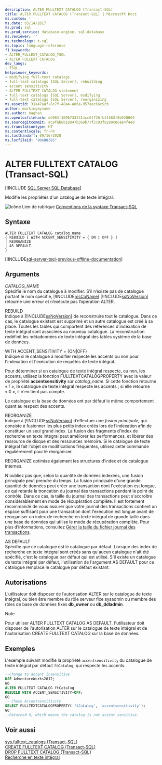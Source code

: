 ```yaml
---
description: ALTER FULLTEXT CATALOG (Transact-SQL)
title: ALTER FULLTEXT CATALOG (Transact-SQL) | Microsoft Docs
ms.custom: ''
ms.date: 03/14/2017
ms.prod: sql
ms.prod_service: database-engine, sql-database
ms.reviewer: ''
ms.technology: t-sql
ms.topic: language-reference
f1_keywords:
- ALTER_FULLEXT_CATALOG_TSQL
- ALTER FULLEXT CATALOG
dev_langs:
- TSQL
helpviewer_keywords:
- modifying full-text catalogs
- full-text catalogs [SQL Server], rebuilding
- accent sensitivity
- ALTER FULLTEXT CATALOG statement
- full-text catalogs [SQL Server], modifying
- full-text catalogs [SQL Server], reorganizing
ms.assetid: 31a47aaf-6c7f-48a4-a86a-d57aec66c9cb
author: markingmyname
ms.author: maghan
ms.openlocfilehash: dd983f16907332414cc6f726fb41583f8b928069
ms.sourcegitcommit: ac9feb0b10847b369b77f3c03f8200c86ee4f4e0
ms.translationtype: HT
ms.contentlocale: fr-FR
ms.lasthandoff: 09/16/2020
ms.locfileid: "90688385"
---
```

# <a name="alter-fulltext-catalog-transact-sql"></a>ALTER FULLTEXT CATALOG (Transact-SQL)
[!INCLUDE [SQL Server SQL Database](../../includes/applies-to-version/sql-asdb.md)]

  Modifie les propriétés d'un catalogue de texte intégral.  
  
 ![Icône Lien de rubrique](../../database-engine/configure-windows/media/topic-link.gif "Icône du lien de rubrique") [Conventions de la syntaxe Transact-SQL](../../t-sql/language-elements/transact-sql-syntax-conventions-transact-sql.md)  
  
## <a name="syntax"></a>Syntaxe  
  
```syntaxsql 
ALTER FULLTEXT CATALOG catalog_name   
{ REBUILD [ WITH ACCENT_SENSITIVITY = { ON | OFF } ]  
| REORGANIZE  
| AS DEFAULT   
}  
```  
  
[!INCLUDE[sql-server-tsql-previous-offline-documentation](../../includes/sql-server-tsql-previous-offline-documentation.md)]

## <a name="arguments"></a>Arguments
 *CATALOG_NAME*  
 Spécifie le nom du catalogue à modifier. S’il n’existe pas de catalogue portant le nom spécifié, [!INCLUDE[msCoName](../../includes/msconame-md.md)] [!INCLUDE[ssNoVersion](../../includes/ssnoversion-md.md)] retourne une erreur et n’exécute pas l’opération ALTER.  
  
 REBUILD  
 Indique à [!INCLUDE[ssNoVersion](../../includes/ssnoversion-md.md)] de reconstruire tout le catalogue. Dans ce cas, le catalogue existant est supprimé et un autre catalogue est créé à sa place. Toutes les tables qui comportent des références d'indexation de texte intégral sont associées au nouveau catalogue. La reconstruction redéfinit les métadonnées de texte intégral des tables système de la base de données.  
  
 WITH ACCENT_SENSITIVITY = {ON|OFF}  
 Indique si le catalogue à modifier respecte les accents ou non pour l'indexation et l'exécution de requêtes de texte intégral.  
  
 Pour déterminer si un catalogue de texte intégral respecte, ou non, les accents, utilisez la fonction FULLTEXTCATALOGPROPERTY avec la valeur de propriété **accentsensitivity** sur *catalog_name*. Si cette fonction retourne « 1 », le catalogue de texte intégral respecte les accents ; si elle retourne « 0 », il n'en tient pas compte.  
  
 Le catalogue et la base de données ont par défaut le même comportement quant au respect des accents.  
  
 REORGANIZE  
 Indique à [!INCLUDE[ssNoVersion](../../includes/ssnoversion-md.md)] d’effectuer une *fusion principale*, qui consiste à fusionner les plus petits index créés lors de l’indexation afin de constituer un seul grand index. La fusion des fragments d’index de recherche en texte intégral peut améliorer les performances, et libérer des ressource de disque et des ressources mémoire. Si le catalogue de texte intégral fait l'objet de modifications fréquentes, utilisez cette commande régulièrement pour le réorganiser.  
  
 REORGANIZE optimise également les structures d'index et de catalogue internes.  
  
 N'oubliez pas que, selon la quantité de données indexées, une fusion principale peut prendre du temps. La fusion principale d'une grande quantité de données peut créer une transaction dont l'exécution est longue, ce qui retarde la troncation du journal des transactions pendant le point de contrôle. Dans ce cas, la taille du journal des transactions peut s'accroître considérablement en mode de récupération complète. Il est fortement recommandé de vous assurer que votre journal des transactions contient un espace suffisant pour une transaction dont l'exécution est longue avant de réorganiser un index de recherche en texte intégral de grande taille dans une base de données qui utilise le mode de récupération complète. Pour plus d’informations, consultez [Gérer la taille du fichier journal des transactions](../../relational-databases/logs/manage-the-size-of-the-transaction-log-file.md).  
  
 AS DEFAULT  
 Spécifie que ce catalogue est le catalogue par défaut. Lorsque des index de recherche en texte intégral sont créés sans qu'aucun catalogue n'ait été spécifié, c'est le catalogue par défaut qui est utilisé. S'il existe un catalogue de texte intégral par défaut, l'utilisation de l'argument AS DEFAULT pour ce catalogue remplace le catalogue par défaut existant.  
  
## <a name="permissions"></a>Autorisations  
 L’utilisateur doit disposer de l’autorisation ALTER sur le catalogue de texte intégral, ou bien être membre du rôle serveur fixe sysadmin ou membre des rôles de base de données fixes **db_owner** ou **db_ddladmin**.  
  
> [!NOTE]  
>  Pour utiliser ALTER FULLTEXT CATALOG AS DEFAULT, l'utilisateur doit disposer de l'autorisation ALTER sur le catalogue de texte intégral et de l'autorisation CREATE FULLTEXT CATALOG sur la base de données.  
  
## <a name="examples"></a>Exemples  
 L'exemple suivant modifie la propriété `accentsensitivity` du catalogue de texte intégral par défaut `ftCatalog`, qui respecte les accents.  
  
```sql  
--Change to accent insensitive  
USE AdventureWorks2012;  
GO  
ALTER FULLTEXT CATALOG ftCatalog   
REBUILD WITH ACCENT_SENSITIVITY=OFF;  
GO  
-- Check Accentsensitivity  
SELECT FULLTEXTCATALOGPROPERTY('ftCatalog', 'accentsensitivity');  
GO  
--Returned 0, which means the catalog is not accent sensitive.  
```  
  
## <a name="see-also"></a>Voir aussi  
 [sys.fulltext_catalogs &#40;Transact-SQL&#41;](../../relational-databases/system-catalog-views/sys-fulltext-catalogs-transact-sql.md)   
 [CREATE FULLTEXT CATALOG &#40;Transact-SQL&#41;](../../t-sql/statements/create-fulltext-catalog-transact-sql.md)   
 [DROP FULLTEXT CATALOG &#40;Transact-SQL&#41;](../../t-sql/statements/drop-fulltext-catalog-transact-sql.md)   
 [Recherche en texte intégral](../../relational-databases/search/full-text-search.md)  
  
  
